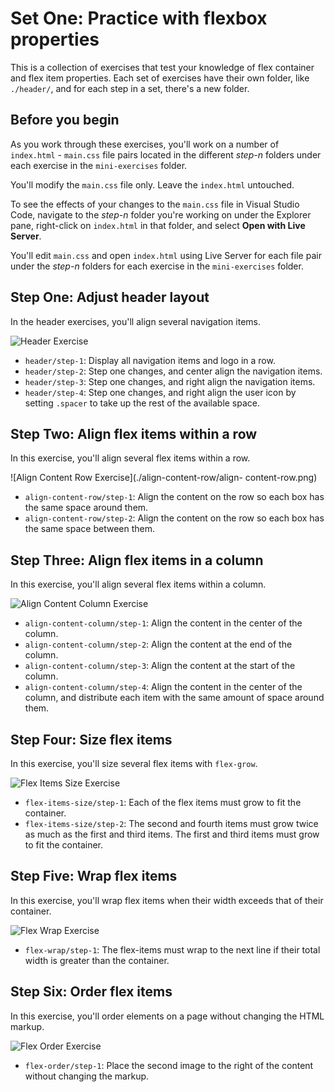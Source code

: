 # Set One: Practice with flexbox properties

This is a collection of exercises that test your knowledge of flex container and flex item properties. Each set of exercises have their own folder, like `./header/`, and for each step in a set, there's a new folder.

## Before you begin

As you work through these exercises, you'll work on a number of `index.html` - `main.css` file pairs located in the different *step-n* folders under each exercise in the `mini-exercises` folder.

You'll modify the `main.css` file only. Leave the `index.html` untouched.

To see the effects of your changes to the `main.css` file in Visual Studio Code, navigate to the *step-n* folder you're working on under the Explorer pane, right-click on `index.html` in that folder, and select **Open with Live Server**.

You'll edit `main.css` and open `index.html` using Live Server for each file pair under the *step-n* folders for each exercise in the `mini-exercises` folder.

## Step One: Adjust header layout

In the header exercises, you'll align several navigation items.

![Header Exercise](./header/header-exercise.png)

- `header/step-1`: Display all navigation items and logo in a row.
- `header/step-2`: Step one changes, and center align the navigation items.
- `header/step-3`: Step one changes, and right align the navigation items.
- `header/step-4`: Step one changes, and right align the user icon by setting `.spacer` to take up the rest of the available space.

## Step Two: Align flex items within a row

In this exercise, you'll align several flex items within a row.

![Align Content Row Exercise](./align-content-row/align-    content-row.png)

- `align-content-row/step-1`: Align the content on the row so each box has the same space around them.
- `align-content-row/step-2`: Align the content on the row so each box has the same space between them.

## Step Three: Align flex items in a column

In this exercise, you'll align several flex items within a column.

![Align Content Column Exercise](./align-content-column/align-content-column.png)

- `align-content-column/step-1`: Align the content in the center of the column.
- `align-content-column/step-2`: Align the content at the end of the column.
- `align-content-column/step-3`: Align the content at the start of the column.
- `align-content-column/step-4`: Align the content in the center of the column, and distribute each item with the same amount of space around them.

## Step Four: Size flex items 

In this exercise, you'll size several flex items with `flex-grow`.

![Flex Items Size Exercise](./flex-items-size/flex-items-size.png)

- `flex-items-size/step-1`: Each of the flex items must grow to fit the container.
- `flex-items-size/step-2`: The second and fourth items must grow twice as much as the first and third items. The first and third items must grow to fit the container.

## Step Five: Wrap flex items

In this exercise, you'll wrap flex items when their width exceeds that of their container.

![Flex Wrap Exercise](./flex-wrap/flex-wrap.png)

- `flex-wrap/step-1`: The flex-items must wrap to the next line if their total width is greater than the container.

## Step Six: Order flex items

In this exercise, you'll order elements on a page without changing the HTML markup.

![Flex Order Exercise](./flex-order/flex-order.png)

- `flex-order/step-1`: Place the second image to the right of the content without changing the markup.
